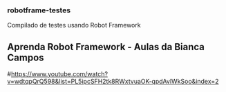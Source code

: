 ### robotframe-testes
Compilado de testes usando Robot Framework

## Aprenda Robot Framework - Aulas da Bianca Campos 

#https://www.youtube.com/watch?v=wdtqpQrQ598&list=PL5ipcSFH2tk8RWxtvuaOK-qpdAvlWkSoo&index=2
